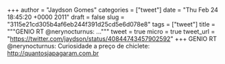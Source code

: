 
+++
author = "Jaydson Gomes"
categories = ["tweet"]
date = "Thu Feb 24 18:45:20 +0000 2011"
draft = false
slug = "3115e21cd305b4af6eb244f391d25cd5e6d078e8"
tags = ["tweet"]
title = """GENIO RT @nerynocturnus: ..."""
tweet = true
micro = true
tweet_url = "https://twitter.com/jaydson/status/40844743457902592"
+++
GENIO RT @nerynocturnus: Curiosidade a preço de chiclete: http://quantosjapagaram.com.br

